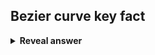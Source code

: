 ## Bezier curve key fact
<details>
<summary><b>Reveal answer</b></summary>
Always lies within the convex hull
</details>
